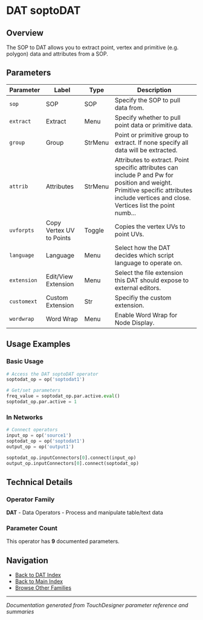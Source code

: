 # DAT soptoDAT

## Overview

The SOP to DAT allows you to extract point, vertex and primitive (e.g. polygon) data and attributes from a SOP.

## Parameters

| Parameter | Label | Type | Description |
|-----------|-------|------|-------------|
| `sop` | SOP | SOP | Specify the SOP to pull data from. |
| `extract` | Extract | Menu | Specify whether to pull point data or primitive data. |
| `group` | Group | StrMenu | Point or primitive group to extract. If none specify all data will be extracted. |
| `attrib` | Attributes | StrMenu | Attributes to extract.        Point specific attributes can include P and Pw for position and weight.          Primitive specific attributes include vertices and close. Vertices list the point numb... |
| `uvforpts` | Copy Vertex UV to Points | Toggle | Copies the vertex UVs to point UVs. |
| `language` | Language | Menu | Select how the DAT decides which script language to operate on. |
| `extension` | Edit/View Extension | Menu | Select the file extension this DAT should expose to external editors. |
| `customext` | Custom Extension | Str | Specifiy the custom extension. |
| `wordwrap` | Word Wrap | Menu | Enable Word Wrap for Node Display. |

## Usage Examples

### Basic Usage

```python
# Access the DAT soptoDAT operator
soptodat_op = op('soptodat1')

# Get/set parameters
freq_value = soptodat_op.par.active.eval()
soptodat_op.par.active = 1
```

### In Networks

```python
# Connect operators
input_op = op('source1')
soptodat_op = op('soptodat1')
output_op = op('output1')

soptodat_op.inputConnectors[0].connect(input_op)
output_op.inputConnectors[0].connect(soptodat_op)
```

## Technical Details

### Operator Family

**DAT** - Data Operators - Process and manipulate table/text data

### Parameter Count

This operator has **9** documented parameters.

## Navigation

- [Back to DAT Index](../DAT/DAT_INDEX.md)
- [Back to Main Index](../OPERATORS_INDEX.md)
- [Browse Other Families](../OPERATORS_INDEX.md#quick-navigation)

---
*Documentation generated from TouchDesigner parameter reference and summaries*

